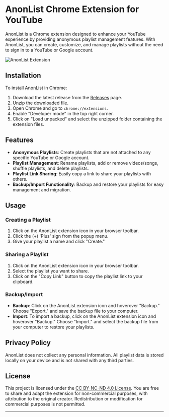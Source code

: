 # AnonList Chrome Extension for YouTube

AnonList is a Chrome extension designed to enhance your YouTube experience by providing anonymous playlist management features. With AnonList, you can create, customize, and manage playlists without the need to sign in to a YouTube or Google account.

![AnonList Extension](https://i.imgur.com/BuIsR7U.png)

## Installation

To install AnonList in Chrome:

1. Download the latest release from the [Releases](https://github.com/ReformedDoge/AnonList/releases) page.
2. Unzip the downloaded file.
3. Open Chrome and go to `chrome://extensions`.
4. Enable "Developer mode" in the top right corner.
5. Click on "Load unpacked" and select the unzipped folder containing the extension files.

## Features

- **Anonymous Playlists**: Create playlists that are not attached to any specific YouTube or Google account.
- **Playlist Management**: Rename playlists, add or remove videos/songs, shuffle playlists, and delete playlists.
- **Playlist Link Sharing**: Easily copy a link to share your playlists with others.
- **Backup/Import Functionality**: Backup and restore your playlists for easy management and migration.

## Usage

### Creating a Playlist

1. Click on the AnonList extension icon in your browser toolbar.
2. Click the (+) 'Plus' sign from the popup menu.
3. Give your playlist a name and click "Create."

### Sharing a Playlist

1. Click on the AnonList extension icon in your browser toolbar.
2. Select the playlist you want to share.
3. Click on the "Copy Link" button to copy the playlist link to your clipboard.

### Backup/Import

- **Backup**: Click on the AnonList extension icon and hoverover "Backup." Choose "Export." and save the backup file to your computer.
- **Import**: To import a backup, click on the AnonList extension icon and hoverover "Backup." Choose "Import." and select the backup file from your computer to restore your playlists.

## Privacy Policy

AnonList does not collect any personal information. All playlist data is stored locally on your device and is not shared with any third parties.

## License

This project is licensed under the [CC BY-NC-ND 4.0 License](LICENSE). You are free to share and adapt the extension for non-commercial purposes, with attribution to the original creator. Redistribution or modification for commercial purposes is not permitted.

---
